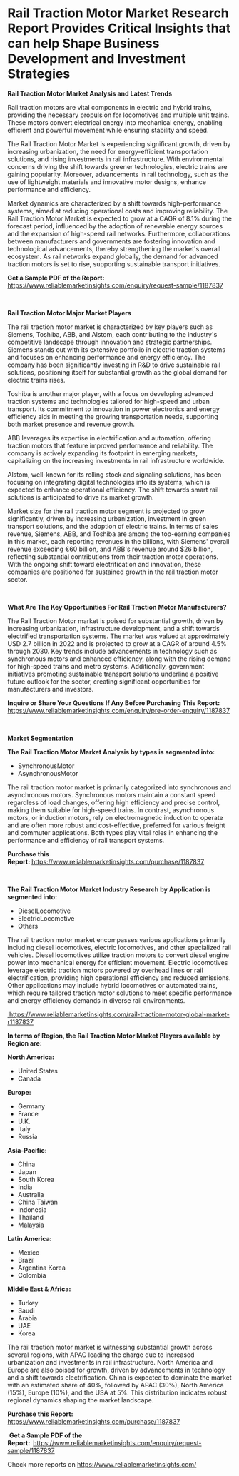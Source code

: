 <p><h1>Rail Traction Motor Market Research Report Provides Critical Insights that can help Shape Business Development and Investment Strategies</h1></p><p><strong>Rail Traction Motor Market Analysis and Latest Trends</strong></p>
<p><p>Rail traction motors are vital components in electric and hybrid trains, providing the necessary propulsion for locomotives and multiple unit trains. These motors convert electrical energy into mechanical energy, enabling efficient and powerful movement while ensuring stability and speed. </p><p>The Rail Traction Motor Market is experiencing significant growth, driven by increasing urbanization, the need for energy-efficient transportation solutions, and rising investments in rail infrastructure. With environmental concerns driving the shift towards greener technologies, electric trains are gaining popularity. Moreover, advancements in rail technology, such as the use of lightweight materials and innovative motor designs, enhance performance and efficiency.</p><p>Market dynamics are characterized by a shift towards high-performance systems, aimed at reducing operational costs and improving reliability. The Rail Traction Motor Market is expected to grow at a CAGR of 8.1% during the forecast period, influenced by the adoption of renewable energy sources and the expansion of high-speed rail networks. Furthermore, collaborations between manufacturers and governments are fostering innovation and technological advancements, thereby strengthening the market's overall ecosystem. As rail networks expand globally, the demand for advanced traction motors is set to rise, supporting sustainable transport initiatives.</p></p>
<p><strong>Get a Sample PDF of the Report:&nbsp;</strong> <a href="https://www.reliablemarketinsights.com/enquiry/request-sample/1187837?utm_campaign=3584&utm_medium=2&utm_source=Github&utm_content=ia&utm_term=30032025&utm_id=rail-traction-motor">https://www.reliablemarketinsights.com/enquiry/request-sample/1187837</a></p>
<p>&nbsp;</p>
<p><strong>Rail Traction Motor Major Market Players</strong></p>
<p><p>The rail traction motor market is characterized by key players such as Siemens, Toshiba, ABB, and Alstom, each contributing to the industry's competitive landscape through innovation and strategic partnerships. Siemens stands out with its extensive portfolio in electric traction systems and focuses on enhancing performance and energy efficiency. The company has been significantly investing in R&D to drive sustainable rail solutions, positioning itself for substantial growth as the global demand for electric trains rises.</p><p>Toshiba is another major player, with a focus on developing advanced traction systems and technologies tailored for high-speed and urban transport. Its commitment to innovation in power electronics and energy efficiency aids in meeting the growing transportation needs, supporting both market presence and revenue growth.</p><p>ABB leverages its expertise in electrification and automation, offering traction motors that feature improved performance and reliability. The company is actively expanding its footprint in emerging markets, capitalizing on the increasing investments in rail infrastructure worldwide.</p><p>Alstom, well-known for its rolling stock and signaling solutions, has been focusing on integrating digital technologies into its systems, which is expected to enhance operational efficiency. The shift towards smart rail solutions is anticipated to drive its market growth.</p><p>Market size for the rail traction motor segment is projected to grow significantly, driven by increasing urbanization, investment in green transport solutions, and the adoption of electric trains. In terms of sales revenue, Siemens, ABB, and Toshiba are among the top-earning companies in this market, each reporting revenues in the billions, with Siemens' overall revenue exceeding €60 billion, and ABB's revenue around $26 billion, reflecting substantial contributions from their traction motor operations. With the ongoing shift toward electrification and innovation, these companies are positioned for sustained growth in the rail traction motor sector.</p></p>
<p>&nbsp;</p>
<p><strong>What Are The Key Opportunities For Rail Traction Motor Manufacturers?</strong></p>
<p><p>The Rail Traction Motor market is poised for substantial growth, driven by increasing urbanization, infrastructure development, and a shift towards electrified transportation systems. The market was valued at approximately USD 2.7 billion in 2022 and is projected to grow at a CAGR of around 4.5% through 2030. Key trends include advancements in technology such as synchronous motors and enhanced efficiency, along with the rising demand for high-speed trains and metro systems. Additionally, government initiatives promoting sustainable transport solutions underline a positive future outlook for the sector, creating significant opportunities for manufacturers and investors.</p></p>
<p><strong>Inquire or Share Your Questions If Any Before Purchasing This Report:</strong> <a href="https://www.reliablemarketinsights.com/enquiry/pre-order-enquiry/1187837?utm_campaign=3584&utm_medium=2&utm_source=Github&utm_content=ia&utm_term=30032025&utm_id=rail-traction-motor">https://www.reliablemarketinsights.com/enquiry/pre-order-enquiry/1187837</a></p>
<p>&nbsp;</p>
<p><strong>Market Segmentation</strong></p>
<p><strong>The Rail Traction Motor Market Analysis by types is segmented into:</strong></p>
<p><ul><li>SynchronousMotor</li><li>AsynchronousMotor</li></ul></p>
<p><p>The rail traction motor market is primarily categorized into synchronous and asynchronous motors. Synchronous motors maintain a constant speed regardless of load changes, offering high efficiency and precise control, making them suitable for high-speed trains. In contrast, asynchronous motors, or induction motors, rely on electromagnetic induction to operate and are often more robust and cost-effective, preferred for various freight and commuter applications. Both types play vital roles in enhancing the performance and efficiency of rail transport systems.</p></p>
<p><strong>Purchase this Report:&nbsp;</strong><a href="https://www.reliablemarketinsights.com/purchase/1187837?utm_campaign=3584&utm_medium=2&utm_source=Github&utm_content=ia&utm_term=30032025&utm_id=rail-traction-motor">https://www.reliablemarketinsights.com/purchase/1187837</a></p>
<p>&nbsp;</p>
<p><strong>The Rail Traction Motor Market Industry Research by Application is segmented into:</strong></p>
<p><ul><li>DieselLocomotive</li><li>ElectricLocomotive</li><li>Others</li></ul></p>
<p><p>The rail traction motor market encompasses various applications primarily including diesel locomotives, electric locomotives, and other specialized rail vehicles. Diesel locomotives utilize traction motors to convert diesel engine power into mechanical energy for efficient movement. Electric locomotives leverage electric traction motors powered by overhead lines or rail electrification, providing high operational efficiency and reduced emissions. Other applications may include hybrid locomotives or automated trains, which require tailored traction motor solutions to meet specific performance and energy efficiency demands in diverse rail environments.</p></p>
<p><a href="https://www.reliablemarketinsights.com/rail-traction-motor-global-market-r1187837?utm_campaign=3584&utm_medium=2&utm_source=Github&utm_content=ia&utm_term=30032025&utm_id=rail-traction-motor">&nbsp;https://www.reliablemarketinsights.com/rail-traction-motor-global-market-r1187837</a></p>
<p><strong>In terms of Region, the Rail Traction Motor Market Players available by Region are:</strong></p>
<p>
    <p> <strong> North America: </strong>
        <ul>
            <li>United States</li>
            <li>Canada</li>
        </ul>
        </p> 
    <p> <strong> Europe: </strong>
        <ul>
            <li>Germany</li>
            <li>France</li>
            <li>U.K.</li>
            <li>Italy</li>
            <li>Russia</li>
        </ul>
        </p> 
    <p> <strong> Asia-Pacific: </strong>
        <ul>
            <li>China</li>
            <li>Japan</li>
            <li>South Korea</li>
            <li>India</li>
            <li>Australia</li>
            <li>China Taiwan</li>
            <li>Indonesia</li>
            <li>Thailand</li>
            <li>Malaysia</li>
        </ul>
        </p> 
    <p> <strong> Latin America: </strong>
        <ul>
            <li>Mexico</li>
            <li>Brazil</li>
            <li>Argentina Korea</li>
            <li>Colombia</li>
        </ul>
        </p> 
    <p> <strong> Middle East & Africa: </strong>
        <ul>
            <li>Turkey</li>
            <li>Saudi</li>
            <li>Arabia</li>
            <li>UAE</li>
            <li>Korea</li>
        </ul>
    </p>
    </p>
<p><p>The rail traction motor market is witnessing substantial growth across several regions, with APAC leading the charge due to increased urbanization and investments in rail infrastructure. North America and Europe are also poised for growth, driven by advancements in technology and a shift towards electrification. China is expected to dominate the market with an estimated share of 40%, followed by APAC (30%), North America (15%), Europe (10%), and the USA at 5%. This distribution indicates robust regional dynamics shaping the market landscape.</p></p>
<p><strong>Purchase this Report: </strong><a href="https://www.reliablemarketinsights.com/purchase/1187837?utm_campaign=3584&utm_medium=2&utm_source=Github&utm_content=ia&utm_term=30032025&utm_id=rail-traction-motor">https://www.reliablemarketinsights.com/purchase/1187837</a></p>
<p>&nbsp;<strong>Get a Sample PDF of the Report:&nbsp;&nbsp;</strong><a href="https://www.reliablemarketinsights.com/enquiry/request-sample/1187837?utm_campaign=3584&utm_medium=2&utm_source=Github&utm_content=ia&utm_term=30032025&utm_id=rail-traction-motor">https://www.reliablemarketinsights.com/enquiry/request-sample/1187837</a></p>
<p><strong></strong></p>
<p>Check more reports on <a href="https://www.reliablemarketinsights.com/?utm_campaign=3584&utm_medium=2&utm_source=Github&utm_content=ia&utm_term=30032025&utm_id=rail-traction-motor">https://www.reliablemarketinsights.com/</a></p>